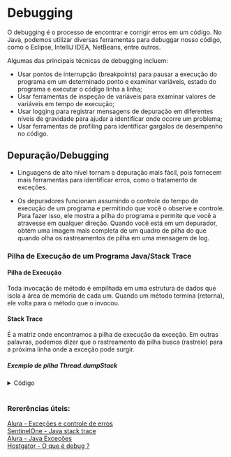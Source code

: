 # Debugging

O debugging é o processo de encontrar e corrigir erros em um código. No Java, podemos utilizar diversas ferramentas para debuggar nosso código, como o Eclipse, IntelliJ IDEA, NetBeans, entre outros.

Algumas das principais técnicas de debugging incluem:

- Usar pontos de interrupção (breakpoints) para pausar a execução do programa em um determinado ponto e examinar variáveis, estado do programa e executar o código linha a linha;
- Usar ferramentas de inspeção de variáveis para examinar valores de variáveis em tempo de execução;
- Usar logging para registrar mensagens de depuração em diferentes níveis de gravidade para ajudar a identificar onde ocorre um problema;
- Usar ferramentas de profiling para identificar gargalos de desempenho no código.


## Depuração/Debugging
- Linguagens de alto nível tornam a depuração mais fácil, pois fornecem mais ferramentas para identificar erros, como o tratamento de exceções.

- Os depuradores funcionam assumindo o controle do tempo de execução de um programa e permitindo que você o observe e controle. Para fazer isso, ele mostra a pilha do programa e permite que você a atravesse em qualquer direção. Quando você está em um depurador, obtém uma imagem mais completa de um quadro de pilha do que quando olha os rastreamentos de pilha em uma mensagem de log.

### Pilha de Execução de um Programa Java/Stack Trace

#### Pilha de Execução

Toda invocação de método é empilhada em uma estrutura de dados que isola a área de memória de cada um. Quando um método termina (retorna), ele volta para o método que o invocou.

#### Stack Trace

É a matriz onde encontramos a pilha de execução da exceção. Em outras palavras, podemos dizer que o rastreamento da pilha busca (rastreio) para a próxima linha onde a exceção pode surgir.

##### Exemplo de pilha Thread.dumpStack

<details>
<summary>Código</summary>

#### Classe Debugging

```java
public class Debugging {
    public static void main(String[] args) {
        System.out.println("Entrou no método 'main'");
        a();
        System.out.println("Finalizou o programa no método 'main'");
    }

    public static void a(){
        System.out.println("Entrou no método 'a'");
        b();
        System.out.println("Finalizou o método 'a'");
    }
    public static void b(){
        System.out.println("Entrou no método 'b'");
        for(int i = 0; i <= 5; i++){
            System.out.println(i);
        }
        c();
        System.out.println("Finalizou o método 'b'");
    }
    public static void c(){
        System.out.println("Entrou no método 'a'");
        //Mostrando pilha de processos (Sempre vamos ler de baixo pra cima
        Thread.dumpStack();
        System.out.println("Finalizou o método 'c'");
    }
}
```

#### Classe main

```java
import java.util.Scanner;

public class main {
    public static void main(String[] args) {
        Scanner scan = new Scanner(System.in);
        String [] alunos = {"Josué", "Camila", "Bruna", "Lucas"};

       double media = Calculadora_media_turma(alunos, scan);
        System.out.printf("A média da turma é %d", media);
    }

    public static double Calculadora_media_turma(String[] alunos, Scanner scanner){
        double soma = 0;
        for (String aluno: alunos){
            System.out.printf("Nota do aluno %s: ", aluno);
            double nota = scanner.nextInt();
            soma += nota;
        }

        return soma / alunos.length;
    }
}
```

</details>

<br>

### Rererências úteis:
[Alura - Exceções e controle de erros](https://www.alura.com.br/apostila-java-orientacao-objetos/excecoes-e-controle-de-erros#exercicio-para-comecar-com-os-conceitos)<br>
[SentinelOne - Java stack trace](https://www.sentinelone.com/blog/java-stack-trace-understanding/)<br>
[Alura - Java Exceções](https://www.alura.com.br/conteudo/java-excecoes)<br>
[Hostgator - O que é debug ?](https://www.hostgator.com.br/blog/debug-desenvolvimento-web/)

<br>

